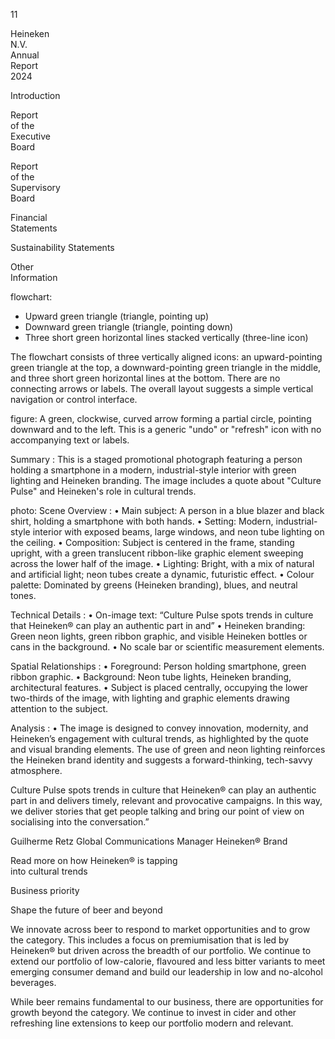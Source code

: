 11 <!-- marginalia, from page 0 (l=0.000,t=0.009,r=0.056,b=0.088), with ID d3a44fb6-38cf-4556-a550-8d7df5d18a20 -->

Heineken  
N.V.  
Annual  
Report  
2024 <!-- marginalia, from page 0 (l=0.001,t=0.085,r=0.057,b=0.210), with ID 6aafc3a5-c5c0-4daa-9179-515e19c453c9 -->

Introduction <!-- marginalia, from page 0 (l=0.000,t=0.299,r=0.057,b=0.358), with ID b2362bad-d663-4422-bd87-d8cedf8f4f2d -->

Report  
of the  
Executive  
Board

Report  
of the  
Supervisory  
Board <!-- marginalia, from page 0 (l=0.000,t=0.368,r=0.059,b=0.530), with ID 50257910-b86b-47c6-a5f8-e81a9be51acf -->

Financial  
Statements <!-- marginalia, from page 0 (l=0.001,t=0.543,r=0.057,b=0.608), with ID 3ce656cc-9ae6-4734-a1a5-d3fc7131286c -->

Sustainability
Statements <!-- marginalia, from page 0 (l=0.000,t=0.620,r=0.057,b=0.690), with ID 026fa522-3f3c-4ac1-9dc4-79bea58b75a2 -->

Other  
Information <!-- marginalia, from page 0 (l=0.000,t=0.702,r=0.058,b=0.771), with ID 30b58f99-f086-45d5-8cd6-781dd85b7edf -->

flowchart: 
- Upward green triangle (triangle, pointing up)
- Downward green triangle (triangle, pointing down)
- Three short green horizontal lines stacked vertically (three-line icon)

The flowchart consists of three vertically aligned icons: an upward-pointing green triangle at the top, a downward-pointing green triangle in the middle, and three short green horizontal lines at the bottom. There are no connecting arrows or labels. The overall layout suggests a simple vertical navigation or control interface. <!-- marginalia, from page 0 (l=0.000,t=0.781,r=0.059,b=0.925), with ID 26ec720c-45d1-4d78-9b46-898807de1e29 -->

figure: A green, clockwise, curved arrow forming a partial circle, pointing downward and to the left. This is a generic "undo" or "refresh" icon with no accompanying text or labels. <!-- marginalia, from page 0 (l=0.001,t=0.928,r=0.058,b=0.972), with ID d047976e-75b2-441d-9f72-44718b22139b -->

Summary : This is a staged promotional photograph featuring a person holding a smartphone in a modern, industrial-style interior with green lighting and Heineken branding. The image includes a quote about "Culture Pulse" and Heineken's role in cultural trends.

photo:
Scene Overview :
  • Main subject: A person in a blue blazer and black shirt, holding a smartphone with both hands.
  • Setting: Modern, industrial-style interior with exposed beams, large windows, and neon tube lighting on the ceiling.
  • Composition: Subject is centered in the frame, standing upright, with a green translucent ribbon-like graphic element sweeping across the lower half of the image.
  • Lighting: Bright, with a mix of natural and artificial light; neon tubes create a dynamic, futuristic effect.
  • Colour palette: Dominated by greens (Heineken branding), blues, and neutral tones.

Technical Details :
  • On-image text: “Culture Pulse spots trends in culture that Heineken® can play an authentic part in and”
  • Heineken branding: Green neon lights, green ribbon graphic, and visible Heineken bottles or cans in the background.
  • No scale bar or scientific measurement elements.

Spatial Relationships :
  • Foreground: Person holding smartphone, green ribbon graphic.
  • Background: Neon tube lights, Heineken branding, architectural features.
  • Subject is placed centrally, occupying the lower two-thirds of the image, with lighting and graphic elements drawing attention to the subject.

Analysis :
  • The image is designed to convey innovation, modernity, and Heineken’s engagement with cultural trends, as highlighted by the quote and visual branding elements. The use of green and neon lighting reinforces the Heineken brand identity and suggests a forward-thinking, tech-savvy atmosphere. <!-- figure, from page 0 (l=0.058,t=0.029,r=0.645,b=0.718), with ID d4a65fc2-5fde-4f41-aedd-8d626acc54d6 -->

Culture Pulse spots trends in culture that Heineken® can play an authentic part in and delivers timely, relevant and provocative campaigns. In this way, we deliver stories that get people talking and bring our point of view on socialising into the conversation.”

Guilherme Retz Global Communications Manager Heineken® Brand <!-- text, from page 0 (l=0.086,t=0.650,r=0.613,b=0.910), with ID 49df2435-1996-4f33-a097-dabe2747bddd -->

Read more on how Heineken® is tapping  
into cultural trends <!-- text, from page 0 (l=0.241,t=0.916,r=0.468,b=0.971), with ID b43bbc0e-716c-482e-bbdb-e7c1496c9aab -->

Business priority <!-- text, from page 0 (l=0.651,t=0.041,r=0.766,b=0.072), with ID cf1954e1-886c-4114-be5f-60df62550c64 -->

Shape the future of beer and beyond

We innovate across beer to respond to market opportunities and to grow the category. This includes a focus on premiumisation that is led by Heineken® but driven across the breadth of our portfolio. We continue to extend our portfolio of low-calorie, flavoured and less bitter variants to meet emerging consumer demand and build our leadership in low and no-alcohol beverages. <!-- text, from page 0 (l=0.648,t=0.074,r=0.966,b=0.482), with ID c8a4aee9-1adc-4aaf-ac81-cd59bebb6b49 -->

While beer remains fundamental to our business, there are opportunities for growth beyond the category. We continue to invest in cider and other refreshing line extensions to keep our portfolio modern and relevant. <!-- text, from page 0 (l=0.649,t=0.490,r=0.954,b=0.625), with ID e79765c3-a0c9-4637-9f61-edc39fd2dcce -->